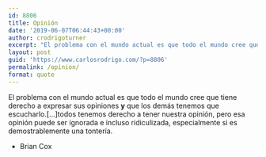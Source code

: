 ```yaml
---
id: 8806
title: Opinión
date: '2019-06-07T06:44:43+00:00'
author: crodrigoturner
excerpt: "El problema con el mundo actual es que todo el mundo cree que tiene derecho a expresar sus opiniones <strong>y</strong> que los demás tenemos que escucharlo.[...]todos tenemos derecho a tener nuestra opinión, pero esa opinión puede ser ignorada e incluso ridiculizada, especialmente si es demostrablemente una tontería.\n- Brian Cox"
layout: post
guid: 'https://www.carlosrodrigo.com/?p=8806'
permalink: /opinion/
format: quote
---
```


El problema con el mundo actual es que todo el mundo cree que tiene derecho a expresar sus opiniones **y** que los demás tenemos que escucharlo.\[…\]todos tenemos derecho a tener nuestra opinión, pero esa opinión puede ser ignorada e incluso ridiculizada, especialmente si es demostrablemente una tontería.

- Brian Cox